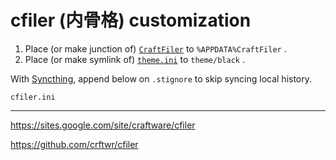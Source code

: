 # cfiler (内骨格) customization


1. Place (or make junction of) [`CraftFiler`](CraftFiler) to `%APPDATA%CraftFiler` .
1. Place (or make symlink of) [`theme.ini`](theme.ini) to `theme/black` .


With [Syncthing](https://syncthing.net/), append below on `.stignore` to skip syncing local history.

```
cfiler.ini
```

---

https://sites.google.com/site/craftware/cfiler

https://github.com/crftwr/cfiler